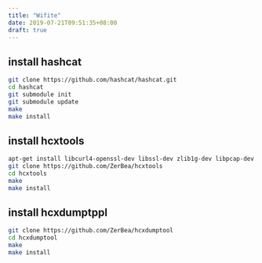 ```yaml
---
title: "Wifite"
date: 2019-07-21T09:51:35+08:00
draft: true
---
```


## install hashcat
```sh
git clone https://github.com/hashcat/hashcat.git
cd hashcat
git submodule init
git submodule update
make
make install
```
## install hcxtools
```sh
apt-get install libcurl4-openssl-dev libssl-dev zlib1g-dev libpcap-dev
git clone https://github.com/ZerBea/hcxtools
cd hcxtools
make
make install
```

## install hcxdumptppl
```sh
git clone https://github.com/ZerBea/hcxdumptool
cd hcxdumptool
make
make install
```

